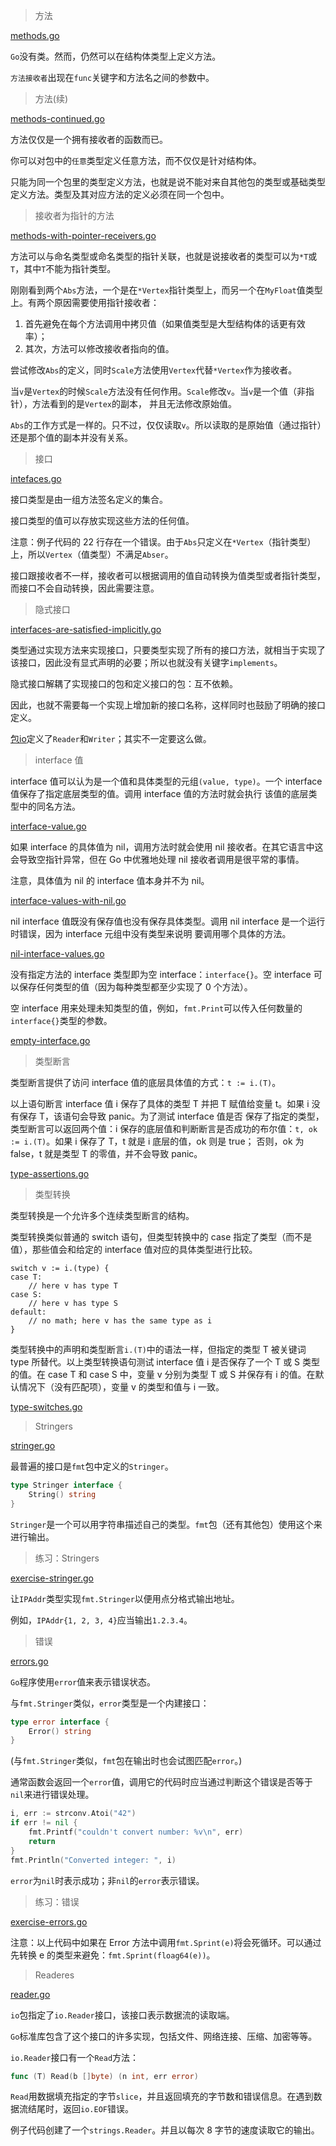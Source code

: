 > 方法

[methods.go](methods.go)

`Go`没有类。然而，仍然可以在结构体类型上定义方法。

`方法接收者`出现在`func`关键字和方法名之间的参数中。

> 方法(续)

[methods-continued.go](methods-continued.go)

方法仅仅是一个拥有接收者的函数而已。

你可以对包中的`任意`类型定义任意方法，而不仅仅是针对结构体。

只能为同一个包里的类型定义方法，也就是说不能对来自其他包的类型或基础类型定义方法。类型及其对应方法的定义必须在同一个包中。

> 接收者为指针的方法

[methods-with-pointer-receivers.go](methods-with-pointer-receivers.go)

方法可以与命名类型或命名类型的指针关联，也就是说接收者的类型可以为`*T`或`T`，其中`T`不能为指针类型。

刚刚看到两个`Abs`方法，一个是在`*Vertex`指针类型上，而另一个在`MyFloat`值类型上。有两个原因需要使用指针接收者：

1.  首先避免在每个方法调用中拷贝值（如果值类型是大型结构体的话更有效率）；
2.  其次，方法可以修改接收者指向的值。

尝试修改`Abs`的定义，同时`Scale`方法使用`Vertex`代替`*Vertex`作为接收者。

当`v`是`Vertex`的时候`Scale`方法没有任何作用。`Scale`修改`v`。当`v`是一个值（非指针），方法看到的是`Vertex`的副本，
并且无法修改原始值。

`Abs`的工作方式是一样的。只不过，仅仅读取`v`。所以读取的是原始值（通过指针）还是那个值的副本并没有关系。

> 接口

[intefaces.go](interfaces.go)

接口类型是由一组方法签名定义的集合。

接口类型的值可以存放实现这些方法的任何值。

注意：例子代码的 22 行存在一个错误。由于`Abs`只定义在`*Vertex`（指针类型）上，所以`Vertex`（值类型）不满足`Abser`。

接口跟接收者不一样，接收者可以根据调用的值自动转换为值类型或者指针类型，而接口不会自动转换，因此需要注意。

> 隐式接口

[interfaces-are-satisfied-implicitly.go](interfaces-are-satisfied-implicitly.go)

类型通过实现方法来实现接口，只要类型实现了所有的接口方法，就相当于实现了该接口，因此没有显式声明的必要；所以也就没有关键字`implements`。

隐式接口解耦了实现接口的包和定义接口的包：互不依赖。

因此，也就不需要每一个实现上增加新的接口名称，这样同时也鼓励了明确的接口定义。

[包io](http://golang.org/pkg/io/)定义了`Reader`和`Writer`；其实不一定要这么做。

> interface 值

interface 值可以认为是一个值和具体类型的元组`(value, type)`。一个 interface 值保存了指定底层类型的值。调用 interface 值的方法时就会执行
该值的底层类型中的同名方法。

[interface-value.go](interface-values.go)

如果 interface 的具体值为 nil，调用方法时就会使用 nil 接收者。在其它语言中这会导致空指针异常，但在 Go 中优雅地处理 nil 接收者调用是很平常的事情。

注意，具体值为 nil 的 interface 值本身并不为 nil。

[interface-values-with-nil.go](interface-values-with-nil.go)

nil interface 值既没有保存值也没有保存具体类型。调用 nil interface 是一个运行时错误，因为 interface 元组中没有类型来说明
要调用哪个具体的方法。

[nil-interface-values.go](nil-interface-values.go)

没有指定方法的 interface 类型即为空 interface：`interface{}`。空 interface 可以保存任何类型的值（因为每种类型都至少实现了 0 个方法）。

空 interface 用来处理未知类型的值，例如，`fmt.Print`可以传入任何数量的`interface{}`类型的参数。

[empty-interface.go](empty-interface.go)

> 类型断言

类型断言提供了访问 interface 值的底层具体值的方式：`t := i.(T)`。

以上语句断言 interface 值 i 保存了具体的类型 T 并把 T 赋值给变量 t。如果 i 没有保存 T，该语句会导致 panic。为了测试 interface 值是否
保存了指定的类型，类型断言可以返回两个值：i 保存的底层值和判断断言是否成功的布尔值：`t, ok := i.(T)`。如果 i 保存了 T，t 就是 i 底层的值，ok 则是 true；
否则，ok 为 false，t 就是类型 T 的零值，并不会导致 panic。

[type-assertions.go](type-assertions.go)

> 类型转换

类型转换是一个允许多个连续类型断言的结构。

类型转换类似普通的 switch 语句，但类型转换中的 case 指定了类型（而不是值），那些值会和给定的 interface 值对应的具体类型进行比较。

```
switch v := i.(type) {
case T:
    // here v has type T
case S:
    // here v has type S
default:
    // no math; here v has the same type as i
}
```

类型转换中的声明和类型断言`i.(T)`中的语法一样，但指定的类型 T 被关键词 type 所替代。以上类型转换语句测试 interface 值 i 是否保存了一个 T 或
S 类型的值。在 case T 和 case S 中，变量 v 分别为类型 T 或 S 并保存有 i 的值。在默认情况下（没有匹配项），变量 v 的类型和值与 i 一致。

[type-switches.go](type-switches.go)

> Stringers

[stringer.go](stringer.go)

最普遍的接口是`fmt`包中定义的`Stringer`。

```go
type Stringer interface {
	String() string
}
```

`Stringer`是一个可以用字符串描述自己的类型。`fmt`包（还有其他包）使用这个来进行输出。

> 练习：Stringers

[exercise-stringer.go](exercise-stringer.go)

让`IPAddr`类型实现`fmt.Stringer`以便用点分格式输出地址。

例如，`IPAddr{1, 2, 3, 4}`应当输出`1.2.3.4`。

> 错误

[errors.go](errors.go)

`Go`程序使用`error`值来表示错误状态。

与`fmt.Stringer`类似，`error`类型是一个内建接口：

```go
type error interface {
	Error() string
}
```

(与`fmt.Stringer`类似，`fmt`包在输出时也会试图匹配`error`。)

通常函数会返回一个`error`值，调用它的代码时应当通过判断这个错误是否等于`nil`来进行错误处理。

```go
i, err := strconv.Atoi("42")
if err != nil {
	fmt.Printf("couldn't convert number: %v\n", err)
	return
}
fmt.Println("Converted integer: ", i)
```

`error`为`nil`时表示成功；非`nil`的`error`表示错误。

> 练习：错误

[exercise-errors.go](exercise-errors.go)

注意：以上代码中如果在 Error 方法中调用`fmt.Sprint(e)`将会死循环。可以通过先转换 e 的类型来避免：`fmt.Sprint(floag64(e))`。

> Readeres

[reader.go](reader.go)

`io`包指定了`io.Reader`接口，该接口表示数据流的读取端。

`Go`标准库包含了这个接口的许多实现，包括文件、网络连接、压缩、加密等等。

`io.Reader`接口有一个`Read`方法：

```go
func (T) Read(b []byte) (n int, err error)
```

`Read`用数据填充指定的字节`slice`，并且返回填充的字节数和错误信息。在遇到数据流结尾时，返回`io.EOF`错误。

例子代码创建了一个`strings.Reader`。并且以每次 8 字节的速度读取它的输出。
